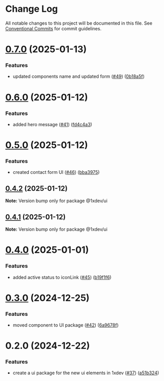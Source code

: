# Change Log

All notable changes to this project will be documented in this file.
See [Conventional Commits](https://conventionalcommits.org) for commit guidelines.

# [0.7.0](https://github.com/devxicans/platform/compare/@1xdev/ui@0.6.0...@1xdev/ui@0.7.0) (2025-01-13)

### Features

- updated components name and updated form ([#49](https://github.com/devxicans/platform/issues/49)) ([0b18a5f](https://github.com/devxicans/platform/commit/0b18a5fc39eb3fc8c55867f6ecf5beebc0fdb846))

# [0.6.0](https://github.com/devxicans/platform/compare/@1xdev/ui@0.5.0...@1xdev/ui@0.6.0) (2025-01-12)

### Features

- added hero message ([#41](https://github.com/devxicans/platform/issues/41)) ([fd4c4a3](https://github.com/devxicans/platform/commit/fd4c4a35790582a642ac1d6486a5178dcc64ff8b))

# [0.5.0](https://github.com/devxicans/platform/compare/@1xdev/ui@0.4.2...@1xdev/ui@0.5.0) (2025-01-12)

### Features

- created contact form UI ([#46](https://github.com/devxicans/platform/issues/46)) ([bba3975](https://github.com/devxicans/platform/commit/bba3975f9d8f573e6297d498753a9c7fea8267d8))

## [0.4.2](https://github.com/devxicans/platform/compare/@1xdev/ui@0.4.1...@1xdev/ui@0.4.2) (2025-01-12)

**Note:** Version bump only for package @1xdev/ui

## [0.4.1](https://github.com/devxicans/platform/compare/@1xdev/ui@0.4.0...@1xdev/ui@0.4.1) (2025-01-12)

**Note:** Version bump only for package @1xdev/ui

# [0.4.0](https://github.com/devxicans/platform/compare/@1xdev/ui@0.3.0...@1xdev/ui@0.4.0) (2025-01-01)

### Features

- added active status to iconLink ([#45](https://github.com/devxicans/platform/issues/45)) ([b19f1f6](https://github.com/devxicans/platform/commit/b19f1f684b3014e85f4b56fafc48153afe070138))

# [0.3.0](https://github.com/devxicans/platform/compare/@1xdev/ui@0.2.0...@1xdev/ui@0.3.0) (2024-12-25)

### Features

- moved component to UI package ([#42](https://github.com/devxicans/platform/issues/42)) ([6a9678f](https://github.com/devxicans/platform/commit/6a9678ff13a0dbad38f2362fbd90bc733070957d))

# 0.2.0 (2024-12-22)

### Features

- create a ui package for the new ui elements in 1xdev ([#37](https://github.com/devxicans/platform/issues/37)) ([a51b324](https://github.com/devxicans/platform/commit/a51b3241b537c54c993433cda045087b86b1409a))
